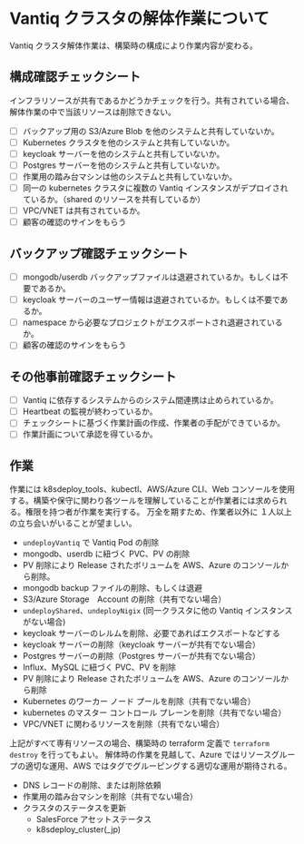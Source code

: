 # Vantiq クラスタの解体作業について
Vantiq クラスタ解体作業は、構築時の構成により作業内容が変わる。

## 構成確認チェックシート
インフラリソースが共有であるかどうかチェックを行う。共有されている場合、解体作業の中で当該リソースは削除できない。
- [ ] バックアップ用の S3/Azure Blob を他のシステムと共有していないか。
- [ ] Kubernetes クラスタを他のシステムと共有していないか。
- [ ] keycloak サーバーを他のシステムと共有していないか。
- [ ] Postgres サーバーを他のシステムと共有していないか。
- [ ] 作業用の踏み台マシンは他のシステムと共有していないか。
- [ ] 同一の kubernetes クラスタに複数の Vantiq インスタンスがデプロイされているか。（shared のリソースを共有しているか）
- [ ] VPC/VNET は共有されているか。
- [ ] 顧客の確認のサインをもらう

## バックアップ確認チェックシート
- [ ] mongodb/userdb バックアップファイルは退避されているか。もしくは不要であるか。
- [ ] keycloak サーバーのユーザー情報は退避されているか。もしくは不要であるか。
- [ ] namespace から必要なプロジェクトがエクスポートされ退避されているか。
- [ ] 顧客の確認のサインをもらう

## その他事前確認チェックシート
- [ ] Vantiq に依存するシステムからのシステム間連携は止められているか。
- [ ] Heartbeat の監視が終わっているか。
- [ ] チェックシートに基づく作業計画の作成、作業者の手配ができているか。
- [ ] 作業計画について承認を得ているか。

## 作業

作業には k8sdeploy_tools、kubectl、AWS/Azure CLI、Web コンソールを使用する。構築や保守に関わり各ツールを理解していることが作業者には求められる。権限を持つ者が作業を実行する。
万全を期すため、作業者以外に １人以上の立ち会いがいることが望ましい。

- `undeployVantiq` で Vantiq Pod の削除
- mongodb、userdb に紐づく PVC、PV の削除
- PV 削除により Release されたボリュームを AWS、Azure のコンソールから削除。
- mongodb backup ファイルの削除、もしくは退避
- S3/Azure Storage　Account の削除（共有でない場合）
- `undeployShared`、`undeployNigix` (同一クラスタに他の Vantiq インスタンスがない場合)
- keycloak サーバーのレルムを削除、必要であればエクスポートなどする
- keycloak サーバーの削除（keycloak サーバーが共有でない場合）
- Postgres サーバーの削除（Postgres サーバーが共有でない場合）
- Influx、MySQL に紐づく PVC、PV を削除
- PV 削除により Release されたボリュームを AWS、Azure のコンソールから削除
- Kubernetes のワーカー ノード プールを削除（共有でない場合）
- kubernetes のマスター コントロール プレーンを削除（共有でない場合）
- VPC/VNET に関わるリソースを削除（共有でない場合）

上記がすべて専有リソースの場合、構築時の terraform 定義で `terraform destroy` を行ってもよい。
解体時の作業を見越して、Azure ではリソースグループの適切な運用、AWS ではタグでグルーピングする適切な運用が期待される。

- DNS レコードの削除、または削除依頼
- 作業用の踏み台マシンを削除（共有でない場合）
- クラスタのステータスを更新
  - SalesForce アセットステータス
  - k8sdeploy_cluster(_jp)
